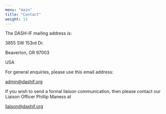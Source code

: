 ```yaml
---
menu: "main"
title: "Contact"
weight: 13
---
```



The DASH-IF mailing address is:

3855 SW 153rd Dr.

Beaverton, OR 97003

USA

For general enquiries, please use this email address:

admin@dashif.org
 
If you wish to send a formal liaison communication, then please contact our Liaison Officer Phillip Maness at 

liaison@dashif.org

